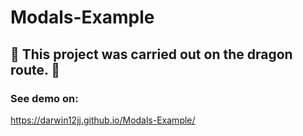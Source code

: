 # Modals-Example

## 🐲 This project was carried out on the dragon route. 🐲

### See demo on:
https://darwin12jj.github.io/Modals-Example/
